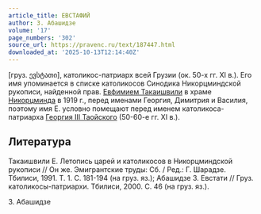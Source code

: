 ```yaml
---
article_title: ЕВСТАФИЙ
author: З. Абашидзе
volume: '17'
page_numbers: '302'
source_url: https://pravenc.ru/text/187447.html
downloaded_at: '2025-10-13T12:14:40Z'
---
```


[груз. ევსტათი], католикос-патриарх всей Грузии (ок. 50-х гг. XI в.). Его имя упоминается в списке католикосов Синодика Никорцминдской рукописи, найденной прав. [Евфимием Такаишвили](<https://pravenc.ru/text/Евфимием Такаишвили.html>) в храме [Никорцминда](https://pravenc.ru/text/Никорцминда.html) в 1919 г., перед именами Георгия, Димитрия и Василия, поэтому имя Е. условно помещают перед именем католикоса-патриарха [Георгия III Таойского](<https://pravenc.ru/text/ГЕОРГИЙ III ТАОЭЛИ.html>) (50-60-е гг. XI в.).

## Литература

Такаишвили Е. Летопись царей и католикосов в Никорцминдской рукописи // Он же. Эмигрантские труды: Сб. / Ред.: Г. Шарадзе. Тбилиси, 1991. Т. 1. С. 181-194 (на груз. яз.); Абашидзе З. Евстати // Груз. католикосы-патриархи. Тбилиси, 2000. С. 46 (на груз. яз.).

З. Абашидзе

